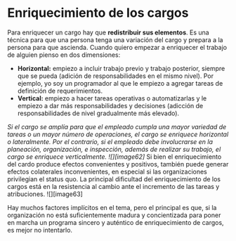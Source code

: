 # Enriquecimiento de los cargos

Para enriquecer un cargo hay que **redistribuir sus elementos**. Es una técnica para que una persona tenga una variación del cargo y prepara a la persona para que ascienda. Cuando quiero empezar a enriquecer el trabajo de alguien pienso en dos dimensiones:

* **Horizontal:** empiezo a incluir trabajo previo y trabajo posterior, siempre que se pueda (adición de responsabilidades en el mismo nivel). Por ejemplo, yo soy un programador al que le empiezo a agregar tareas de definición de requerimientos.
* **Vertical:** empiezo a hacer tareas operativas o automatizarlas y le empiezo a dar más responsabilidades y decisiones (adicción de responsabilidades de nivel gradualmente más elevado).

*Si el cargo se amplía para que el empleado cumpla una mayor variedad de tareas o un mayor número de operaciones, el cargo se enriquece horizontal o lateralmente. Por el contrario, si el empleado debe involucrarse en la planeación, organización, e inspección, además de realizar su trabajo, el cargo se enriquece verticalmente.*
*![][image62]*
Si bien el enriquecimiento del cardo produce efectos convenientes y positivos, también puede generar efectos colaterales inconvenientes, en especial si las organizaciones privilegian el status quo. La principal dificultad del enriquecimiento de los cargos está en la resistencia al cambio ante el incremento de las tareas y atribuciones.
![][image63]

Hay muchos factores implícitos en el tema, pero el principal es que, si la organización no está suficientemente madura y concientizada para poner en marcha un programa sincero y auténtico de enriquecimiento de cargos, es mejor no intentarlo. 